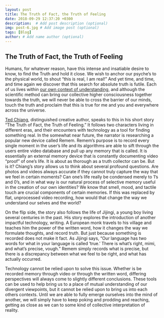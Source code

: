 ```yaml
---
layout: post
title: The Truth of Fact, the Truth of Feeling
date: 2018-09-29 12:37:20 +0300
description:  # Add post description (optional)
img: post-6.jpg # Add image post (optional)
tags: [Blog]
author: # Add name author (optional)
---
```

## The Truth of Fact, the Truth of Feeling
Humans, for whatever reason, have this intense and insatiable desire to know, to find the Truth and hold it close. We wish to anchor our psyche’s to the physical world, to shout “this is real, I am real!” And yet time, and time, and time again we discover that this search for absolute truth is futile. Each of us lives within [our own context of understanding](https://curiosity.com/topics/wittgensteins-beetle-in-a-box-says-youll-never-know-what-its-like-to-be-someone-else-curiosity/), and although the scientific method can bring our collective higher consciousness together towards the truth, we will never be able to cross the barrier of our minds, touch the truth and proclaim that this is true for me and you and everywhere across the universe. 

[Ted Chiang](https://en.wikipedia.org/wiki/Ted_Chiang), distinguished creative author, speaks to this in his short story “The Truth of Fact, the Truth of Feeling.” It follows two characters living in different eras, and their encounters with technology as a tool for finding something real. In the somewhat near future, the narrator is researching a popular new device called Remem. Remem’s purpose is to record every single moment in the user’s life and its algorithms are able to sift through the users entire video database and pull up any memory that is called. It is essentially an external memory device that is constantly documenting video “proof” of one’s life. It is about as thorough as a truth collector can be. But is it? Chiang’s story allows us to think about several profound questions. Are photos and videos always accurate if they cannot truly capture the way that we feel in certain moments? Can one’s life really be condensed merely to 1’s and 0’s, and in what way is our natural process of selective memory useful in the creation of our own identities? We know that smell, mood, and tactile touch are crucial components of certain memories. If this was replaced by flat, unprocessed video recording, how would that change the way we understand our selves and the world?

On the flip side, the story also follows the life of Jijingi, a young boy living several centuries in the past. His story explores the introduction of another impactful technology, writing.  A European monk travels to his village and teaches him the power of the written word, how it changes the way we formulate thoughts, and record truth. But just because something is recorded does not make it fact. As Jijingi says,  “Our language has two words
for what in your language is called ‘true.’ There is what’s right, mimi, and what’s precise,
vough.” Remem simply records what is precise, but there is a discrepancy between what we feel to be right, and what has actually occurred. 

Technology cannot be relied upon to solve this issue. Whether is be recorded memory through video or through the written word, differing perspectives will always come to slightly different conclusions. These tools can be used to help bring us to a place of mutual understanding of our divergent viewpoints, but it cannot be relied upon to bring us into each others contexts. Until we are able to fully emerge ourselves into the mind of another, we will simply have to keep poking and prodding and reaching, getting as close as we can to some kind of collective interpretation of reality.
	

[jekyll-docs]: https://jekyllrb.com/docs/home
[jekyll-gh]:   https://github.com/jekyll/jekyll
[jekyll-talk]: https://talk.jekyllrb.com/
